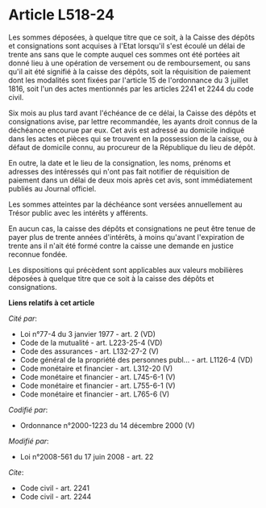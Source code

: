 # Article L518-24

Les sommes déposées, à quelque titre que ce soit, à la Caisse des dépôts et consignations sont acquises à l'Etat lorsqu'il
s'est écoulé un délai de trente ans sans que le compte auquel ces sommes ont été portées ait donné lieu à une opération de
versement ou de remboursement, ou sans qu'il ait été signifié à la caisse des dépôts, soit la réquisition de paiement dont
les modalités sont fixées par l'article 15 de l'ordonnance du 3 juillet 1816, soit l'un des actes mentionnés par les articles
2241 et 2244 du code civil. 

Six mois au plus tard avant l'échéance de ce délai, la Caisse des dépôts et consignations avise, par lettre recommandée, les
ayants droit connus de la déchéance encourue par eux. Cet avis est adressé au domicile indiqué dans les actes et pièces qui
se trouvent en la possession de la caisse, ou à défaut de domicile connu, au procureur de la République du lieu de dépôt. 

En outre, la date et le lieu de la consignation, les noms, prénoms et adresses des intéressés qui n'ont pas fait notifier de
réquisition de paiement dans un délai de deux mois après cet avis, sont immédiatement publiés au Journal officiel. 

Les sommes atteintes par la déchéance sont versées annuellement au Trésor public avec les intérêts y afférents. 

En aucun cas, la caisse des dépôts et consignations ne peut être tenue de payer plus de trente années d'intérêts, à moins
qu'avant l'expiration de trente ans il n'ait été formé contre la caisse une demande en justice reconnue fondée. 

Les dispositions qui précèdent sont applicables aux valeurs mobilières déposées à quelque titre que ce soit à la caisse des
dépôts et consignations.

**Liens relatifs à cet article**

_Cité par_:

  - Loi n°77-4 du 3 janvier 1977 - art. 2 (VD)
  - Code de la mutualité - art. L223-25-4 (VD)
  - Code des assurances - art. L132-27-2 (V)
  - Code général de la propriété des personnes publ... - art. L1126-4 (VD)
  - Code monétaire et financier - art. L312-20 (V)
  - Code monétaire et financier - art. L745-6-1 (V)
  - Code monétaire et financier - art. L755-6-1 (V)
  - Code monétaire et financier - art. L765-6 (V)

_Codifié par_:

  - Ordonnance n°2000-1223 du 14 décembre 2000 (V)

_Modifié par_:

  - Loi n°2008-561 du 17 juin 2008 - art. 22

_Cite_:

  - Code civil - art. 2241
  - Code civil - art. 2244
